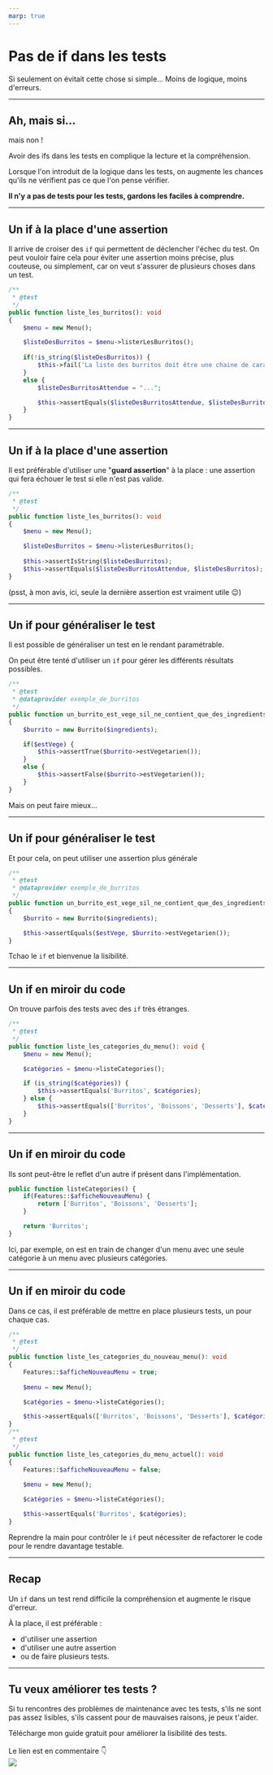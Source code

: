 ```yaml
---
marp: true
---
```

<!--
theme:  your-theme
size: linkedin-portrait
paginate: true
header: Pas de if dans les tests
_header: ''
_footer: <a href="https://www.linkedin.com/in/charles-desneuf/"><img src="./charles-desneuf-square.png" class="profile-picture">Charles Desneuf</a>
footer: <a href="https://www.linkedin.com/in/charles-desneuf/">Charles Desneuf</a>
-->

# Pas de if dans les tests

Si seulement on évitait cette chose si simple...
Moins de logique, moins d'erreurs.

---


## Ah, mais si...

mais non !

Avoir des ifs dans les tests en complique la lecture et la compréhension.

Lorsque l'on introduit de la logique dans les tests, on augmente les chances qu'ils ne vérifient pas ce que l'on pense vérifier.

**Il n'y a pas de tests pour les tests, gardons les faciles à comprendre.**

---

## Un if à la place d'une assertion

Il arrive de croiser des `if` qui permettent de déclencher l'échec du test. On peut vouloir faire cela pour éviter une assertion moins précise, plus couteuse, ou simplement, car on veut s'assurer de plusieurs choses dans un test.

```php
/**
 * @test
 */
public function liste_les_burritos(): void
{
    $menu = new Menu();

    $listeDesBurritos = $menu->listerLesBurritos();
    
    if(!is_string($listeDesBurritos)) {
        $this->fail('La liste des burritos doit être une chaine de caractères');
    }
    else {
        $listeDesBurritosAttendue = "...";

        $this->assertEquals($listeDesBurritosAttendue, $listeDesBurritos);
    }
}
```

---

## Un if à la place d'une assertion

Il est préférable d'utiliser une "**guard assertion**" à la place : une assertion qui fera échouer le test si elle n'est pas valide.

```php
/**
 * @test
 */
public function liste_les_burritos(): void
{
    $menu = new Menu();

    $listeDesBurritos = $menu->listerLesBurritos();
    
    $this->assertIsString($listeDesBurritos);
    $this->assertEquals($listeDesBurritosAttendue, $listeDesBurritos);
}
```

<span class="small">(psst, à mon avis, ici, seule la dernière assertion est vraiment utile 😉)</span>


---

## Un if pour généraliser le test

Il est possible de généraliser un test en le rendant paramétrable.

On peut être tenté d'utiliser un `if` pour gérer les différents résultats possibles.
```php
/**
 * @test
 * @dataprovider exemple_de_burritos
 */
public function un_burrito_est_vege_sil_ne_contient_que_des_ingredients_vege($ingredients, $estVege)
{
    $burrito = new Burrito($ingredients);

    if($estVege) {
        $this->assertTrue($burrito->estVegetarien());
    }
    else {
        $this->assertFalse($burrito->estVegetarien());
    }
}

```

Mais on peut faire mieux...

---


## Un if pour généraliser le test

Et pour cela, on peut utiliser une assertion plus générale

```php
/**
 * @test
 * @dataprovider exemple_de_burritos
 */
public function un_burrito_est_vege_sil_ne_contient_que_des_ingredients_vege($ingredients, $estVege)
{
    $burrito = new Burrito($ingredients);

    $this->assertEquals($estVege, $burrito->estVegetarien());
}

```

Tchao le `if` et bienvenue la lisibilité.

---

## Un if en miroir du code

On trouve parfois des tests avec des `if` très étranges.

```php
/**
 * @test
 */
public function liste_les_categories_du_menu(): void {
    $menu = new Menu();

    $catégories = $menu->listeCategories();

    if (is_string($catégories)) {
        $this->assertEquals('Burritos', $catégories);
    } else {
        $this->assertEquals(['Burritos', 'Boissons', 'Desserts'], $catégories);
    }
}
```

---

## Un if en miroir du code

Ils sont peut-être le reflet d'un autre if présent dans l'implémentation.

```php
public function listeCategories() {
    if(Features::$afficheNouveauMenu) {
        return ['Burritos', 'Boissons', 'Desserts'];
    }

    return 'Burritos';
}
```

Ici, par exemple, on est en train de changer d'un menu avec une seule catégorie à un menu avec plusieurs catégories.

---

## Un if en miroir du code

Dans ce cas, il est préférable de mettre en place plusieurs tests, un pour chaque cas.

```php
/**
 * @test
 */
public function liste_les_categories_du_nouveau_menu(): void
{
    Features::$afficheNouveauMenu = true;
      
    $menu = new Menu();

    $catégories = $menu->listeCatégories();

    $this->assertEquals(['Burritos', 'Boissons', 'Desserts'], $catégories);
}
/**
 * @test
 */
public function liste_les_categories_du_menu_actuel(): void
{
    Features::$afficheNouveauMenu = false;
    
    $menu = new Menu();

    $catégories = $menu->listeCatégories();

    $this->assertEquals('Burritos', $catégories);
}
```


Reprendre la main pour contrôler le `if` peut nécessiter de refactorer le code pour le rendre davantage testable.

---

## Recap

Un `if` dans un test rend difficile la compréhension et augmente le risque d'erreur.

À la place, il est préférable :
- d'utiliser une assertion
- d'utiliser une autre assertion
- ou de faire plusieurs tests.

---

## Tu veux améliorer tes tests ?
<!--
_footer: <a href="https://www.linkedin.com/in/charles-desneuf/"><img src="./charles-desneuf-square.png" class="profile-picture">Charles Desneuf</a>
-->

Si tu rencontres des problèmes de maintenance avec tes tests, s'ils ne sont pas assez lisibles, s'ils cassent pour de mauvaises raisons, je peux t'aider.

<div class="offer">
    <div class="offer-content">
    Télécharge mon guide gratuit pour améliorer la lisibilité des tests.<br /><br />Le lien est en commentaire 👇
    </div>
    <div class="offer-img">
    <a href="https://formation.charlesdesneuf.com/guide-gratuit-5-idees-pour-ameliorer-la-lisibilite-de-vos-tests-automatises?utm_medium=social&utm_source=linkedin&utm_campaign=carousel-Stubbing%20du%20temps%20%3A%20Prendre%20le%20contr%C3%B4le%20du%20syst%C3%A8me">
    <img src="https://formation.charlesdesneuf.com/content-assets/public/eyJhbGciOiJIUzI1NiJ9.eyJvYmplY3Rfa2V5IjoiZHdvazQ1NXZvbDQwdm9rZHNmbXV0NnVxMHF1bCIsImRvbWFpbiI6ImZvcm1hdGlvbi5jaGFybGVzZGVzbmV1Zi5jb20ifQ.NS61AHjRUfdqsvHH6gqCbDNSSyCeI3U3AUlI-7U-PzE" class="free-guide-picture" /></a>
    </div>
</div>
